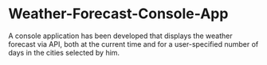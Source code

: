 # Weather-Forecast-Console-App
A console application has been developed that displays the weather forecast via API, both at the current time and for a user-specified number of days in the cities selected by him.
